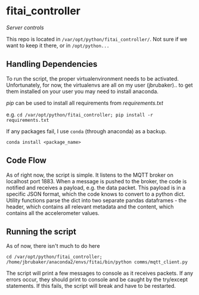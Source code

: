 # fitai_controller

*Server controls*

This repo is located in `/var/opt/python/fitai_controller/`. Not sure if we want to keep it there, or in `/opt/python...` 

## Handling Dependencies 

To run the script, the proper virtualenvironment needs to be activated. Unfortunately, for now, the virtualenvs are all on my user (jbrubaker).. to get them installed on your user you may need to install anaconda.

*pip* can be used to install all requirements from *requirements.txt*

e.g.
`cd /var/opt/python/fitai_controller; pip install -r requirements.txt`

If any packages fail, I use `conda` (through anaconda) as a backup. 

`conda install <package_name>`

## Code Flow 

As of right now, the script is simple. It listens to the MQTT broker on localhost port 1883. When a message is pushed to the broker, the code is notified and receives a payload, e.g. the data packet. This payload is in a specific JSON format, which the code knows to convert to a python dict. Utility functions parse the dict into two separate pandas dataframes - the header, which contains all relevant metadata and the content, which contains all the accelerometer values.

## Running the script 

As of now, there isn't much to do here

`cd /var/opt/python/fitai_controller; /home/jbrubaker/anaconda2/envs/fitai/bin/python comms/mqtt_client.py`

The script will print a few messages to console as it receives packets. If any errors occur, they should print to console and be caught by the try/except statements. If this fails, the script will break and have to be restarted.
